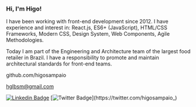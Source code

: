 ### Hi, I'm Higo!

I have been working with front-end development since 2012. I have experience and interest in: React.js, ES6+ (JavaScript), HTML/CSS Frameworks, Modern CSS, Design System, Web Components, Agile Methodologies.

Today I am part of the Engineering and Architecture team of the largest food retailer in Brazil. I have a responsibility to promote and maintain architectural standards for front-end teams.

github.com/higosampaio

hglbsm@gmail.com 

[![Linkedin Badge](https://img.shields.io/badge/-LinkedIn-blue?style=flat-square&logo=Linkedin&logoColor=white&link=https://www.linkedin.com/in/higosampaio)](https://www.linkedin.com/in/higosampaio)
[![Twitter Badge](https://img.shields.io/badge/-Twitter-1ca0f1?style=flat-square&labelColor=1ca0f1&logo=twitter&logoColor=white&link=https://twitter.com/higosampaio_)](https://twitter.com/higosampaio_)
